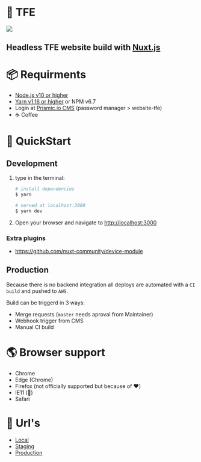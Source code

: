 # 🥳 TFE

![](https://media.giphy.com/media/xHMIDAy1qkzNS/giphy.gif)

## **Headless TFE website build with [Nuxt.js](https://nuxtjs.org)**

# 📦 Requirments

-   [Node.js v10 or higher](https://nodejs.org/en/)
-   [Yarn v1.16 or higher](https://yarnpkg.com/lang/en/) or NPM v6.7
-   Login at [Prismic.io CMS](https://thefactore.prismic.io/) (password manager > website-tfe)
-   ☕ Coffee

# 🐎 QuickStart

## Development

1. type in the terminal:

    ```bash
    # install dependencies
    $ yarn

    # served at localhost:3000
    $ yarn dev
    ```

2. Open your browser and navigate to [http://localhost:3000](http://localhost:3000)

### Extra plugins

-   https://github.com/nuxt-community/device-module

## Production

Because there is no backend integration all deploys are automated with a `CI build` and pushed to `AWS`.

Build can be triggerd in 3 ways:

-   Merge requests (`master` needs aproval from Maintainer)
-   Webhook trigger from CMS
-   Manual CI build

# 🌎 Browser support

-   Chrome
-   Edge (Chrome)
-   Firefox (not officially supported but because of ❤️)
-   IE11 (🤮)
-   Safari

# 🔗 Url's

-   [Local](https://localhost:3000)
-   [Staging](https://tfe.acc.tfe.nl/)
-   [Production](https://www2.tfe.nl/)
